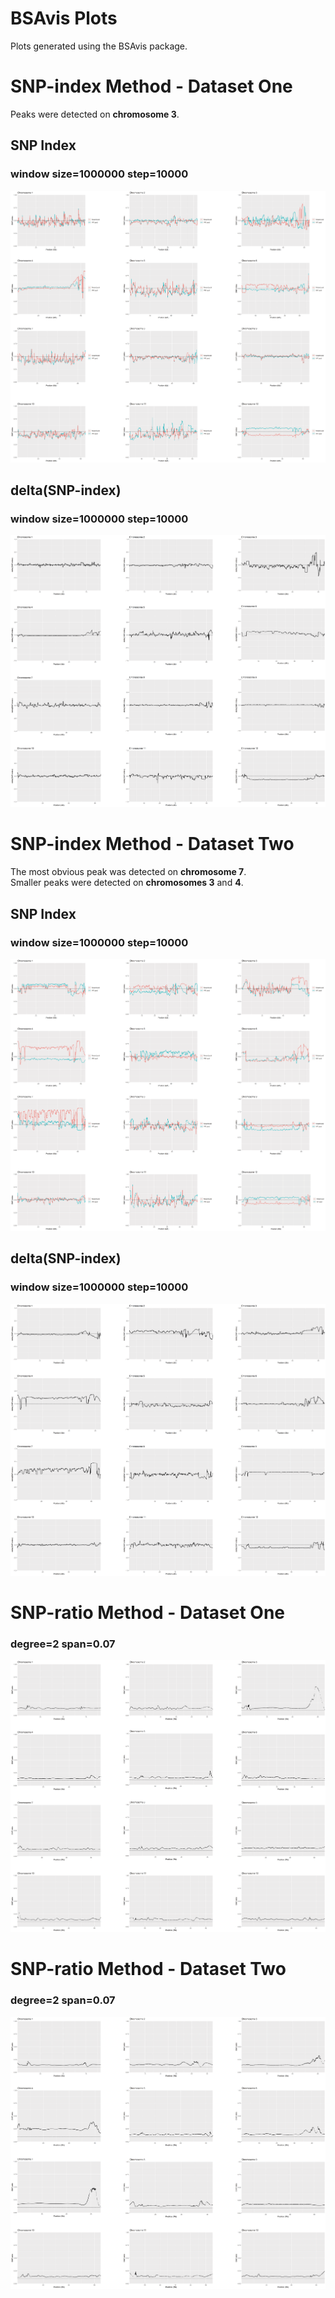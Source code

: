 # BSAvis Plots
Plots generated using the BSAvis package.

# SNP-index Method - Dataset One
Peaks were detected on **chromosome 3**.
## SNP Index
### window size=1000000 step=10000
![SNP-index](ds1_SNPindex.png)
## delta(SNP-index) 
### window size=1000000 step=10000
![delta(SNP Index)](ds1_deltaSNPindex.png)

# SNP-index Method - Dataset Two
The most obvious peak was detected on **chromosome 7**.<br> Smaller peaks were detected on **chromosomes 3** and **4**.
## SNP Index
### window size=1000000 step=10000
![SNP-index](ds2_SNPindex.png)
## delta(SNP-index) 
### window size=1000000 step=10000
![delta(SNP Index)](ds2_deltaSNPindex.png)

# SNP-ratio Method - Dataset One
### degree=2 span=0.07
![SNP-ratio](ds1_SNPratio.png)

# SNP-ratio Method - Dataset Two
### degree=2 span=0.07
![SNP-ratio](ds2_SNPratio.png)
